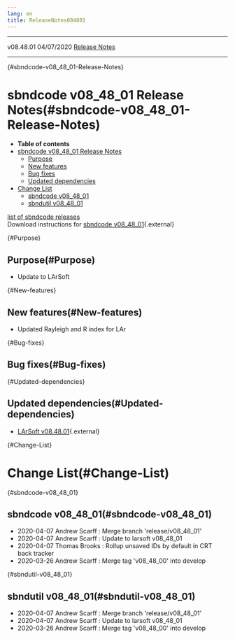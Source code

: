 ```yaml
---
lang: en
title: ReleaseNotes084801
---
```


  ----------- ------------ -- -- ------------------------------------------------------
  v08.48.01   04/07/2020         [Release Notes](ReleaseNotes084801.html)
  ----------- ------------ -- -- ------------------------------------------------------

{#sbndcode-v08_48_01-Release-Notes}

sbndcode v08\_48\_01 Release Notes(#sbndcode-v08_48_01-Release-Notes)
======================================================================================

-   **Table of contents**
-   [sbndcode v08\_48\_01 Release
    Notes](#sbndcode-v08_48_01-Release-Notes)
    -   [Purpose](#Purpose)
    -   [New features](#New-features)
    -   [Bug fixes](#Bug-fixes)
    -   [Updated dependencies](#Updated-dependencies)
-   [Change List](#Change-List)
    -   [sbndcode v08\_48\_01](#sbndcode-v08_48_01)
    -   [sbndutil v08\_48\_01](#sbndutil-v08_48_01)

[list of sbndcode
releases](List_of_SBND_code_releases.html)\
Download instructions for [sbndcode
v08\_48\_01](http://scisoft.fnal.gov/scisoft/bundles/sbnd/v08_48_01/sbndcode-v08_48_01.html){.external}

{#Purpose}

Purpose(#Purpose)
----------------------------------

-   Update to LArSoft

{#New-features}

New features(#New-features)
--------------------------------------------

-   Updated Rayleigh and R index for LAr

{#Bug-fixes}

Bug fixes(#Bug-fixes)
--------------------------------------

{#Updated-dependencies}

Updated dependencies(#Updated-dependencies)
------------------------------------------------------------

-   [LArSoft
    v08.48.01](https://cdcvs.fnal.gov/redmine/projects/larsoft/wiki/ReleaseNotes084801){.external}

{#Change-List}

Change List(#Change-List)
==========================================

{#sbndcode-v08_48_01}

sbndcode v08\_48\_01(#sbndcode-v08_48_01)
----------------------------------------------------------

-   2020-04-07 Andrew Scarff : Merge branch \'release/v08\_48\_01\'
-   2020-04-07 Andrew Scarff : Update to larsoft v08\_48\_01
-   2020-04-07 Thomas Brooks : Rollup unsaved IDs by default in CRT back
    tracker
-   2020-03-26 Andrew Scarff : Merge tag \'v08\_48\_00\' into develop

{#sbndutil-v08_48_01}

sbndutil v08\_48\_01(#sbndutil-v08_48_01)
----------------------------------------------------------

-   2020-04-07 Andrew Scarff : Merge branch \'release/v08\_48\_01\'
-   2020-04-07 Andrew Scarff : Update to larsoft v08\_48\_01
-   2020-03-26 Andrew Scarff : Merge tag \'v08\_48\_00\' into develop
